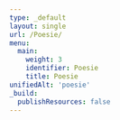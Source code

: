 ```yaml
---
type: _default
layout: single
url: /Poesie/
menu:
  main:
    weight: 3
    identifier: Poesie
    title: Poesie
unifiedAlt: 'poesie'
_build:
  publishResources: false
---
```

